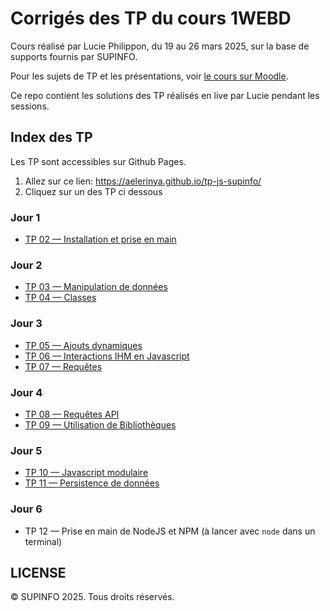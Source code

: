 # Corrigés des TP du cours 1WEBD

Cours réalisé par Lucie Philippon, du 19 au 26 mars 2025, sur la base de supports fournis par SUPINFO.

Pour les sujets de TP et les présentations, voir [le cours sur Moodle](https://moodle.supinfo.com/course/view.php?id=294).

Ce repo contient les solutions des TP réalisés en live par Lucie pendant les sessions.

## Index des TP

Les TP sont accessibles sur Github Pages.

1. Allez sur ce lien: https://aelerinya.github.io/tp-js-supinfo/
2. Cliquez sur un des TP ci dessous

### Jour 1

- [TP 02 — Installation et prise en main](TP_02/index.html)

### Jour 2

- [TP 03 — Manipulation de données](TP_03/index.html)
- [TP 04 — Classes](TP_04/index.html)

### Jour 3

- [TP 05 — Ajouts dynamiques](TP_05/index.html)
- [TP 06 — Interactions IHM en Javascript](TP_06/index.html)
- [TP 07 — Requêtes](TP_07/index.html)

### Jour 4

- [TP 08 — Requêtes API](TP_08/index.html)
- [TP 09 — Utilisation de Bibliothèques](TP_09/index.html)

### Jour 5

- [TP 10 — Javascript modulaire](TP_10/index.html)
- [TP 11 — Persistence de données](TP_11/index.html)

### Jour 6

- TP 12 — Prise en main de NodeJS et NPM (à lancer avec `node` dans un terminal)

## LICENSE

© SUPINFO 2025. Tous droits réservés.
